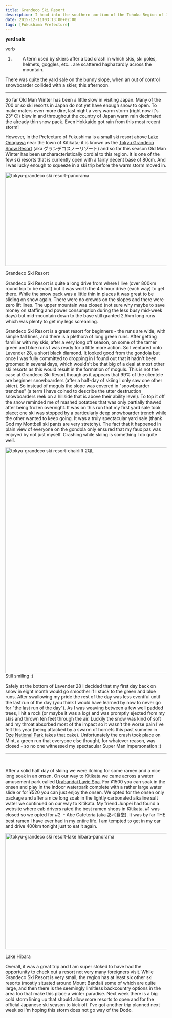 ```yaml
---
title: Grandeco Ski Resort
description: I head into the southern portion of the Tohoku Region of Japan for some early season skiing and find a winter paradise...
date: 2015-12-11T03:13:00+02:00
tags: [Fukushima Prefecture]
---
```

<div class=“text-lg m-2”>
<p class="mb-2"><strong>yard sale</strong>

verb
<ol>
 	<li style="padding-left: 30px;">A term used by skiers after a bad crash in which skis, ski poles, helmets, goggles, etc... are scattered haphazardly across the mountain.</li>
</ol>
<p class="mt-2 mb-2">There was quite the yard sale on the bunny slope, when an out of control snowboarder collided with a skier, this afternoon.

<hr />

<p class="mt-2 mb-2">So far Old Man Winter has been a little slow in visiting Japan. Many of the 700 or so ski resorts in Japan do not yet have enough snow to open. To make maters even more dire, last night a very warm storm (right now it's 23° C!) blew in and throughout the country of Japan warm rain decimated the already thin snow pack. Even Hokkaido got rain from this most recent storm!

<p class="mt-2 mb-2">However, in the Prefecture of Fukushima is a small ski resort above <a href="https://www.google.com/maps/place/%E3%82%B0%E3%83%A9%E3%83%B3%E3%83%87%E3%82%B3%E3%82%B9%E3%83%8E%E3%83%BC%E3%83%AA%E3%82%BE%E3%83%BC%E3%83%88/@37.680376,140.1024098,13z/data=!4m2!3m1!1s0x0000000000000000:0xc988037d9e2c0412" target="_blank">Lake Onogawa</a> near the town of Kitikata; it is known as the <a href="https://www.grandeco.com/snow_resort/" target="_blank">Tokyu Grandeco Snow Resort</a> (aka グランデコスノーリゾート) and so far this season Old Man Winter has been uncharacteristically cordial to this region. It is one of the few ski resorts that is currently open with a fairly decent base of 80cm. And I was lucky enough to squeeze in a ski trip before the warm storm moved in.

<a href="https://www.fallfishtenkara.com/wp-content/uploads/2015/12/tokyu-grandeco-ski-resort-panorama.jpg"><img class="wp-image-2481 size-large" src="https://www.fallfishtenkara.com/wp-content/uploads/2015/12/tokyu-grandeco-ski-resort-panorama-1024x318.jpg" alt="tokyu-grandeco ski resort-panorama" width="940" height="292" /></a> <p class="mt-2 mb-2">Grandeco Ski Resort



<p class="mt-2 mb-2">Grandeco Ski Resort is quite a long drive from where I live (over 800km round trip to be exact) but it was worth the 4.5 hour drive (each way) to get there. While the snow pack was a little thin in places it was great to be sliding on snow again. There were no crowds on the slopes and there were zero lift lines. The upper mountain was closed (not sure why maybe to save money on staffing and power consumption during the less busy mid-week days) but mid-mountain down to the base still granted 2.5km long runs which was plenty to get my legs screaming.



<p class="mt-2 mb-2">Grandeco Ski Resort is a great resort for beginners - the runs are wide, with simple fall lines, and there is a plethora of long green runs. After getting familiar with my skis, after a very long off season, on some of the tamer green and blue runs I was ready for a little more action. So I ventured onto Lavender 28, a short black diamond. It looked good from the gondola but once I was fully committed to dropping in I found out that it hadn't been groomed in several days, which wouldn't be that big of a deal at most other ski resorts as this would result in the formation of moguls. This is not the case at Grandeco Ski Resort though as it appears that 99% of the clientele are beginner snowboarders (after a half-day of skiing I only saw one other skier). So instead of moguls the slope was covered in "snowboarder trenches" (a term I have coined to describe the utter destruction snowboarders reek on a hillside that is above their ability level). To top it off the snow reminded me of mashed potatoes that was only partially thawed after being frozen overnight. It was on this run that my first yard sale took place; one ski was stopped by a particularly deep snowboarder trench while the other wanted to keep going. It was a truly spectacular yard sale (thank God my Montbell ski pants are very stretchy). The fact that it happened in plain view of everyone on the gondola only ensured that my faux pas was enjoyed by not just myself. Crashing while skiing is something I do quite well.

<a href="https://www.fallfishtenkara.com/wp-content/uploads/2015/12/tokyu-grandeco-ski-resort-chairlift-2QL.jpg"><img class="wp-image-2493 size-large" src="https://www.fallfishtenkara.com/wp-content/uploads/2015/12/tokyu-grandeco-ski-resort-chairlift-2QL-1024x768.jpg" alt="tokyu-grandeco ski resort-chairlift 2QL" width="940" height="705" /></a> Still smiling :)

<p class="mt-2 mb-2">Safely at the bottom of Lavender 28 I decided that my first day back on snow in eight month would go smoother if I stuck to the green and blue runs. After swallowing my pride the rest of the day was less eventful until the last run of the day (you think I would have learned by now to never go for "the last run of the day"). As I was weaving between a few well padded trees, I hit a rock (or maybe it was a log) and was promptly ejected from my skis and thrown ten feet through the air. Luckily the snow was kind of soft and my throat absorbed most of the impact so it wasn't the worse pain I've felt this year (being attacked by a swarm of hornets this past summer in <a href="https://www.fallfishtenkara.com/oze-national-park/" target="_blank" rel="noopener noreferrer">Oze National Park </a>takes that cake). Unfortunately the crash took place on Mint, a green run that everyone else thought, for whatever reason, was closed - so no one witnessed my spectacular Super Man impersonation :(

<hr />

&nbsp;

<p class="mt-2 mb-2">After a solid half day of skiing we were itching for some ramen and a nice long soak in an onsen. On our way to Kitikata we came across a water amusement park called <a href="https://www.laviespa.com/facility/greenfield.html" target="_blank" rel="noopener noreferrer">Urabandai Lavie Spa</a>. For ¥1500 you can soak in the onsen and play in the indoor waterpark complete with a rather large water slide or for ¥520 you can just enjoy the onsen. We opted for the onsen only package and after a nice long soak in the lightly carbonated alkaline salt water we continued on our way to Kitikata. My friend Junpei had found a website where cab drivers rated the best ramen shops in Kitikata. #1 was closed so we opted for #2  - Abe Cafeteria (aka あべ食堂). It was by far THE best ramen I have ever had in my entire life. I am tempted to get in my car and drive 400km tonight just to eat it again.

<a href="https://www.fallfishtenkara.com/wp-content/uploads/2015/12/tokyu-grandeco-ski-resort-lake-hibara-panorama.jpg"><img class="wp-image-2480 size-large" src="https://www.fallfishtenkara.com/wp-content/uploads/2015/12/tokyu-grandeco-ski-resort-lake-hibara-panorama-1024x394.jpg" alt="tokyu-grandeco ski resort-lake hibara-panorama" width="940" height="362" /></a> <p class="mt-2 mb-2">Lake Hibara



<p class="mt-2 mb-2">Overall, it was a great trip and I am super stoked to have had the opportunity to check out a resort not very many foreigners visit. While Grandeco Ski Resort is very small, the region has at least six other ski resorts (mostly situated around Mount Bandai) some of which are quite large, and then there is the seemingly limitless backcountry options in the area too that make this place a winter paradise. Next week there is a big cold storm lining up that should allow more resorts to open and for the official Japanese ski season to kick off. I've got another trip planned next week so I'm hoping this storm does not go way of the Dodo.</p>

<img class="w-8/12 rounded-lg shadow-lg mx-auto" src="" alt="" />
</div>

